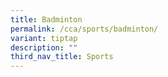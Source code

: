 ```yaml
---
title: Badminton
permalink: /cca/sports/badminton/
variant: tiptap
description: ""
third_nav_title: Sports
---
```

